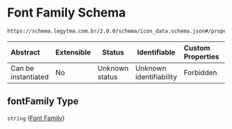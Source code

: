 # Font Family Schema

```txt
https://schema.legytma.com.br/2.0.0/schema/icon_data.schema.json#/properties/fontFamily
```




| Abstract            | Extensible | Status         | Identifiable            | Custom Properties | Additional Properties | Access Restrictions | Defined In                                                                        |
| :------------------ | ---------- | -------------- | ----------------------- | :---------------- | --------------------- | ------------------- | --------------------------------------------------------------------------------- |
| Can be instantiated | No         | Unknown status | Unknown identifiability | Forbidden         | Allowed               | none                | [icon_data.schema.json\*](../schema/icon_data.schema.json) |

## fontFamily Type

`string` ([Font Family](icon_data-properties-font-family.md))
